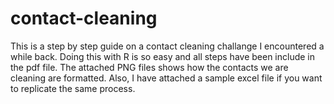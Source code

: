 # contact-cleaning
This is a step by step guide on a contact cleaning challange I encountered a while back. Doing this with R is so easy and all steps have been include in the pdf file.
The attached PNG files shows how the contacts we are cleaning are formatted.
Also, I have attached a sample excel file if you want to replicate the same process.
